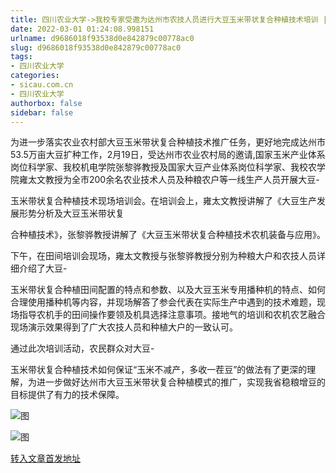 ```yaml
---
title: 四川农业大学->我校专家受邀为达州市农技人员进行大豆玉米带状复合种植技术培训 | sicau.com.cn
date: 2022-03-01 01:24:08.998151
urlname: d9686018f93538d0e842879c00778ac0
slug: d9686018f93538d0e842879c00778ac0
tags: 
- 四川农业大学
categories:
- sicau.com.cn
- 四川农业大学
authorbox: false
sidebar: false
---
```

为进一步落实农业农村部大豆玉米带状复合种植技术推广任务，更好地完成达州市53.5万亩大豆扩种工作，2月19日，受达州市农业农村局的邀请,国家玉米产业体系岗位科学家、我校机电学院张黎骅教授及国家大豆产业体系岗位科学家、我校农学院雍太文教授为全市200余名农业技术人员及种粮农户等一线生产人员开展大豆-

玉米带状复合种植技术现场培训会。在培训会上，雍太文教授讲解了《大豆生产发展形势分析及大豆玉米带状复
<!--more-->
合种植技术》，张黎骅教授讲解了《大豆玉米带状复合种植技术农机装备与应用》。

下午，在田间培训会现场，雍太文教授与张黎骅教授分别为种粮大户和农技人员详细介绍了大豆-

玉米带状复合种植田间配置的特点和参数、以及大豆玉米专用播种机的特点、如何合理使用播种机等内容，并现场解答了参会代表在实际生产中遇到的技术难题，现场指导农机手的田间操作要领及机具选择注意事项。接地气的培训和农机农艺融合现场演示效果得到了广大农技人员和种植大户的一致认可。

通过此次培训活动，农民群众对大豆-

玉米带状复合种植技术如何保证“玉米不减产，多收一茬豆”的做法有了更深的理解，为进一步做好达州市大豆玉米带状复合种植模式的推广，实现我省稳粮增豆的目标提供了有力的技术保障。

![图](https://news.sicau.edu.cn/__local/E/5B/ED/3992751C2B3C15A8A36057FCCBA_C42A866A_95350.png)

![图](https://news.sicau.edu.cn/__local/D/79/81/FFB9BCF2DBA7C1484AB7A8F30D5_59F7CCCA_9356A.png)

[转入文章首发地址](https://news.sicau.edu.cn/info/1078/66711.htm)